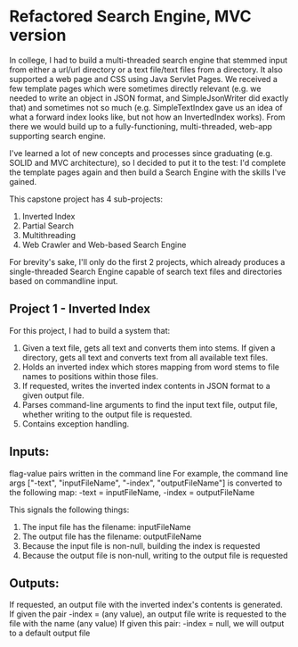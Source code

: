 # Refactored Search Engine, MVC version

In college, I had to build a multi-threaded search engine
that stemmed input from either a url/url directory or a
text file/text files from a directory. It also supported
a web page and CSS using Java Servlet Pages. We received a
few template pages which were sometimes directly relevant (e.g.
we needed to write an object in JSON format, and SimpleJsonWriter
did exactly that) and sometimes not so much (e.g. SimpleTextIndex
gave us an idea of what a forward index looks like, but not how
an InvertedIndex works). From there we would build up to a fully-functioning,
multi-threaded, web-app supporting search engine.

I've learned a lot of new concepts and processes since graduating (e.g. SOLID and MVC architecture),
so I decided to put it to the test: I'd complete the template pages
again and then build a Search Engine with the skills I've gained.

This capstone project has 4 sub-projects:
1. Inverted Index
2. Partial Search
3. Multithreading
4. Web Crawler and Web-based Search Engine

For brevity's sake, I'll only do the first 2 projects, which already
produces a single-threaded Search Engine capable of search text files
and directories based on commandline input.

## Project 1 - Inverted Index
For this project, I had to build a system that:
1. Given a text file, gets all text and converts them into stems. If
given a directory, gets all text and converts text from all available
text files.
2. Holds an inverted index which stores mapping from word stems
to file names to positions within those files.
3. If requested, writes the inverted index contents in JSON format to
a given output file.
4. Parses command-line arguments to find the input text file, output file,
whether writing to the output file is requested.
5. Contains exception handling.

## Inputs:
flag-value pairs written in the command line
For example, the command line args ["-text", "inputFileName", "-index", "outputFileName"]
is converted to the following map:
-text = inputFileName,
-index = outputFileName

This signals the following things:
1. The input file has the filename: inputFileName
2. The output file has the filename: outputFileName
3. Because the input file is non-null, building the index is requested
4. Because the output file is non-null, writing to the output file is requested

## Outputs:
If requested, an output file with the inverted index's contents is generated.
If given the pair -index = (any value), an output file write is requested to the file with the name (any value)
If given this pair: -index = null, we will output to a default output file

